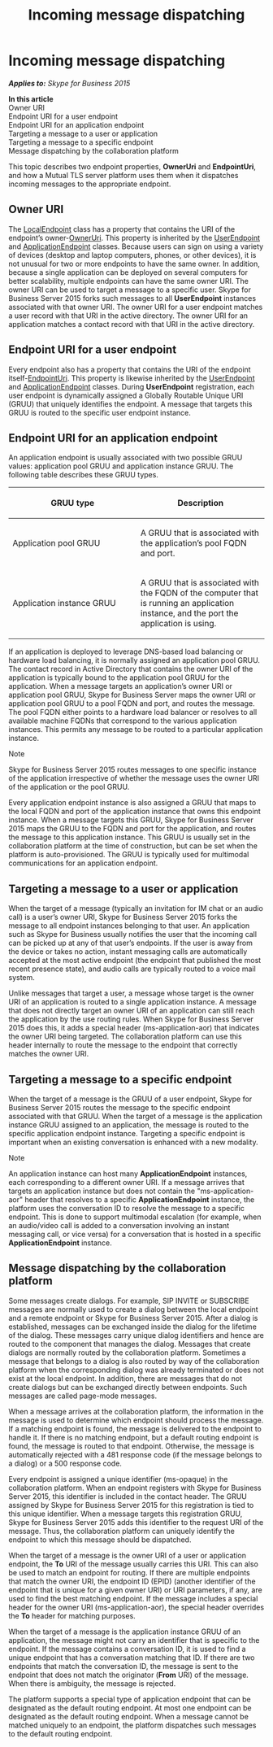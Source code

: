 ﻿---
title: Incoming message dispatching
TOCTitle: Incoming message dispatching
ms:assetid: e0f99fce-57b2-4ff5-8ed4-f4c1e6e99968
ms:mtpsurl: https://msdn.microsoft.com/en-us/library/Dn466043(v=office.16)
ms:contentKeyID: 65239982
ms.date: 07/27/2015
mtps_version: v=office.16
---

# Incoming message dispatching


_**Applies to:** Skype for Business 2015_

**In this article**  
Owner URI  
Endpoint URI for a user endpoint  
Endpoint URI for an application endpoint  
Targeting a message to a user or application  
Targeting a message to a specific endpoint  
Message dispatching by the collaboration platform  

This topic describes two endpoint properties, **OwnerUri** and **EndpointUri**, and how a Mutual TLS server platform uses them when it dispatches incoming messages to the appropriate endpoint.

## Owner URI

The [LocalEndpoint](https://msdn.microsoft.com/en-us/library/hh349887\(v=office.16\)) class has a property that contains the URI of the endpoint’s owner-[OwnerUri](https://msdn.microsoft.com/en-us/library/hh385287\(v=office.16\)). This property is inherited by the [UserEndpoint](https://msdn.microsoft.com/en-us/library/hh348819\(v=office.16\)) and [ApplicationEndpoint](https://msdn.microsoft.com/en-us/library/hh384825\(v=office.16\)) classes. Because users can sign on using a variety of devices (desktop and laptop computers, phones, or other devices), it is not unusual for two or more endpoints to have the same owner. In addition, because a single application can be deployed on several computers for better scalability, multiple endpoints can have the same owner URI. The owner URI can be used to target a message to a specific user. Skype for Business Server 2015 forks such messages to all **UserEndpoint** instances associated with that owner URI. The owner URI for a user endpoint matches a user record with that URI in the active directory. The owner URI for an application matches a contact record with that URI in the active directory.

## Endpoint URI for a user endpoint

Every endpoint also has a property that contains the URI of the endpoint itself-[EndpointUri](https://msdn.microsoft.com/en-us/library/hh381014\(v=office.16\)). This property is likewise inherited by the [UserEndpoint](https://msdn.microsoft.com/en-us/library/hh348819\(v=office.16\)) and [ApplicationEndpoint](https://msdn.microsoft.com/en-us/library/hh384825\(v=office.16\)) classes. During **UserEndpoint** registration, each user endpoint is dynamically assigned a Globally Routable Unique URI (GRUU) that uniquely identifies the endpoint. A message that targets this GRUU is routed to the specific user endpoint instance.

## Endpoint URI for an application endpoint

An application endpoint is usually associated with two possible GRUU values: application pool GRUU and application instance GRUU. The following table describes these GRUU types.

<table>
<colgroup>
<col style="width: 50%" />
<col style="width: 50%" />
</colgroup>
<thead>
<tr class="header">
<th><p>GRUU type</p></th>
<th><p>Description</p></th>
</tr>
</thead>
<tbody>
<tr class="odd">
<td><p>Application pool GRUU</p></td>
<td><p>A GRUU that is associated with the application’s pool FQDN and port.</p></td>
</tr>
<tr class="even">
<td><p>Application instance GRUU</p></td>
<td><p>A GRUU that is associated with the FQDN of the computer that is running an application instance, and the port the application is using.</p></td>
</tr>
</tbody>
</table>


If an application is deployed to leverage DNS-based load balancing or hardware load balancing, it is normally assigned an application pool GRUU. The contact record in Active Directory that contains the owner URI of the application is typically bound to the application pool GRUU for the application. When a message targets an application’s owner URI or application pool GRUU, Skype for Business Server maps the owner URI or application pool GRUU to a pool FQDN and port, and routes the message. The pool FQDN either points to a hardware load balancer or resolves to all available machine FQDNs that correspond to the various application instances. This permits any message to be routed to a particular application instance.


> [!NOTE]
> <P>Skype for Business Server 2015 routes messages to one specific instance of the application irrespective of whether the message uses the owner URI of the application or the pool GRUU.</P>



Every application endpoint instance is also assigned a GRUU that maps to the local FQDN and port of the application instance that owns this endpoint instance. When a message targets this GRUU, Skype for Business Server 2015 maps the GRUU to the FQDN and port for the application, and routes the message to this application instance. This GRUU is usually set in the collaboration platform at the time of construction, but can be set when the platform is auto-provisioned. The GRUU is typically used for multimodal communications for an application endpoint.

## Targeting a message to a user or application

When the target of a message (typically an invitation for IM chat or an audio call) is a user’s owner URI, Skype for Business Server 2015 forks the message to all endpoint instances belonging to that user. An application such as Skype for Business usually notifies the user that the incoming call can be picked up at any of that user’s endpoints. If the user is away from the device or takes no action, instant messaging calls are automatically accepted at the most active endpoint (the endpoint that published the most recent presence state), and audio calls are typically routed to a voice mail system.

Unlike messages that target a user, a message whose target is the owner URI of an application is routed to a single application instance. A message that does not directly target an owner URI of an application can still reach the application by the use routing rules. When Skype for Business Server 2015 does this, it adds a special header (ms-application-aor) that indicates the owner URI being targeted. The collaboration platform can use this header internally to route the message to the endpoint that correctly matches the owner URI.

## Targeting a message to a specific endpoint

When the target of a message is the GRUU of a user endpoint, Skype for Business Server 2015 routes the message to the specific endpoint associated with that GRUU. When the target of a message is the application instance GRUU assigned to an application, the message is routed to the specific application endpoint instance. Targeting a specific endpoint is important when an existing conversation is enhanced with a new modality.


> [!NOTE]
> <P>An application instance can host many <STRONG>ApplicationEndpoint</STRONG> instances, each corresponding to a different owner URI. If a message arrives that targets an application instance but does not contain the "ms-application-aor" header that resolves to a specific <STRONG>ApplicationEndpoint</STRONG> instance, the platform uses the conversation ID to resolve the message to a specific endpoint. This is done to support multimodal escalation (for example, when an audio/video call is added to a conversation involving an instant messaging call, or vice versa) for a conversation that is hosted in a specific <STRONG>ApplicationEndpoint</STRONG> instance.</P>



## Message dispatching by the collaboration platform

Some messages create dialogs. For example, SIP INVITE or SUBSCRIBE messages are normally used to create a dialog between the local endpoint and a remote endpoint or Skype for Business Server 2015. After a dialog is established, messages can be exchanged inside the dialog for the lifetime of the dialog. These messages carry unique dialog identifiers and hence are routed to the component that manages the dialog. Messages that create dialogs are normally routed by the collaboration platform. Sometimes a message that belongs to a dialog is also routed by way of the collaboration platform when the corresponding dialog was already terminated or does not exist at the local endpoint. In addition, there are messages that do not create dialogs but can be exchanged directly between endpoints. Such messages are called page-mode messages.

When a message arrives at the collaboration platform, the information in the message is used to determine which endpoint should process the message. If a matching endpoint is found, the message is delivered to the endpoint to handle it. If there is no matching endpoint, but a default routing endpoint is found, the message is routed to that endpoint. Otherwise, the message is automatically rejected with a 481 response code (if the message belongs to a dialog) or a 500 response code.

Every endpoint is assigned a unique identifier (ms-opaque) in the collaboration platform. When an endpoint registers with Skype for Business Server 2015, this identifier is included in the contact header. The GRUU assigned by Skype for Business Server 2015 for this registration is tied to this unique identifier. When a message targets this registration GRUU, Skype for Business Server 2015 adds this identifier to the request URI of the message. Thus, the collaboration platform can uniquely identify the endpoint to which this message should be dispatched.

When the target of a message is the owner URI of a user or application endpoint, the **To** URI of the message usually carries this URI. This can also be used to match an endpoint for routing. If there are multiple endpoints that match the owner URI, the endpoint ID (EPID) (another identifier of the endpoint that is unique for a given owner URI) or URI parameters, if any, are used to find the best matching endpoint. If the message includes a special header for the owner URI (ms-application-aor), the special header overrides the **To** header for matching purposes.

When the target of a message is the application instance GRUU of an application, the message might not carry an identifier that is specific to the endpoint. If the message contains a conversation ID, it is used to find a unique endpoint that has a conversation matching that ID. If there are two endpoints that match the conversation ID, the message is sent to the endpoint that does not match the originator (**From** URI) of the message. When there is ambiguity, the message is rejected.

The platform supports a special type of application endpoint that can be designated as the default routing endpoint. At most one endpoint can be designated as the default routing endpoint. When a message cannot be matched uniquely to an endpoint, the platform dispatches such messages to the default routing endpoint.

